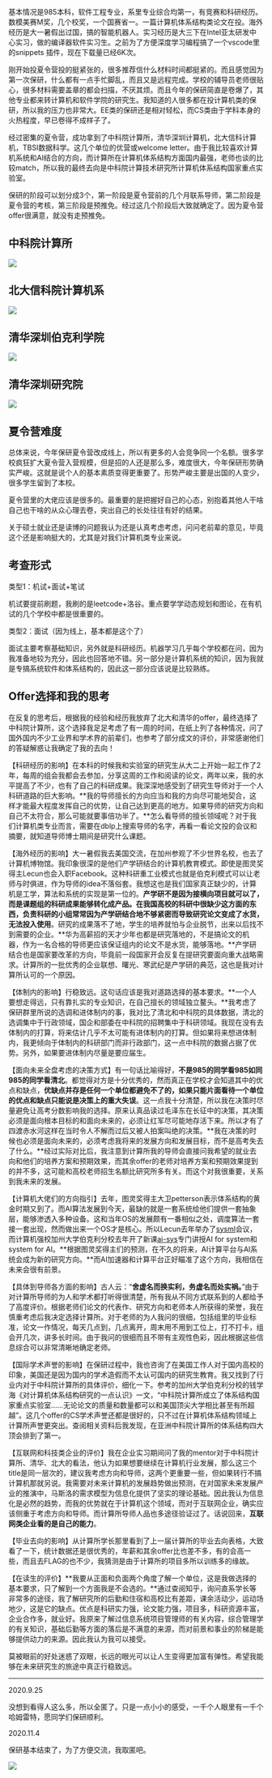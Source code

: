 基本情况是985本科，软件工程专业，系里专业综合均第一，有竞赛和科研经历。数模美赛M奖，几个校奖，一个国赛省一。一篇计算机体系结构类论文在投。海外经历是大一暑假出过国，搞的智能机器人。实习经历是大三下在Intel亚太研发中心实习，做的编译器软件实习生。之前为了方便深度学习编程搞了一个vscode里的snippets 插件，现在下载量已经6K次。

刚开始投夏令营投的挺紧张的，很多推荐信什么材料时间都挺紧的。而且感觉因为第一次保研，什么都有一点手忙脚乱，而且又是远程完成。学校的辅导员老师很贴心，很多材料需要盖章的都会扫描，不厌其烦。而且今年的保研简直是卷爆了，其他专业都来转计算机和软件学院的研究生。我知道的人很多都在投计算机类的保研，所以我的压力也非常大。EE类的保研还是相对轻松，而CS类由于学科本身的火热程度，早已卷得不成样子了。

经过密集的夏令营，成功拿到了中科院计算所，清华深圳计算机，北大信科计算机，TBSI数据科学。这几个单位的优营或welcome letter。由于我比较喜欢计算机系统和AI结合的方向，而计算所在计算机体系结构方面国内最强，老师也谈的比较match，所以我的最终去向是中科院计算技术研究所计算机体系结构国家重点实验室。

保研的阶段可以划分成3个，第一阶段是夏令营前的几个月联系导师，第二阶段是夏令营的考核，第三阶段是预推免。经过这几个阶段后大致就确定了。因为夏令营offer很满意，就没有走预推免。

中科院计算所
------

![](https://picx.zhimg.com/50/v2-48a0cfeb775725b9002ee6f409b3b3e4_720w.jpg?source=1940ef5c)

北大信科院计算机系
---------

![](https://picx.zhimg.com/50/v2-c187d094e8ebc88aeef8cefe8ad9095d_720w.jpg?source=1940ef5c)

清华深圳伯克利学院
---------

![](https://picx.zhimg.com/50/v2-c8c2adfaff356ce1d64887565ddc8747_720w.jpg?source=1940ef5c)

清华深圳研究院
-------

![](https://picx.zhimg.com/50/v2-7001cac9c64a20604f187bedcce9c127_720w.jpg?source=1940ef5c)

夏令营难度
-----

总体来说，今年保研夏令营改成线上，所以有更多的人会竞争同一个名额。很多学校疯狂扩大夏令营入营规模，但是招的人还是那么多，难度很大，今年保研形势确实严峻。这就是说个人的基本素质变得更重要了。形势严峻主要是出国的人变少，很多学生留到了本校。

夏令营里的大佬应该是很多的。最重要的是把握好自己的心态，别抱着其他人干啥自己也干啥的从众心理去卷，突出自己的长处往往有好的结果。

关于硕士就业还是读博的问题我认为还是认真考虑考虑，问问老前辈的意见，毕竟这个还是影响挺大的，尤其是对我们计算机类专业来说。

考查形式
----

类型1：机试+面试+笔试

机试要提前刷题，我刷的是leetcode+洛谷。重点要学学动态规划和图论，在有机试的几个学校中都是很重要的。

类型2：面试（因为线上，基本都是这个了）

面试主要考察基础知识，另外就是科研经历。机器学习几乎每个学校都在问，因为我准备地较为充分，因此也回答地不错。另一部分是计算机系统的知识，因为我就是专搞系统软件和体系结构的，因此这一部分应该说是比较熟练。

Offer选择和我的思考
------------

在反复的思考后，根据我的经验和经历我放弃了北大和清华的offer，最终选择了中科院计算所，这个选择我足足考虑了有一周的时间，在纸上列了各种情况，问了国外国内不少工业界和学术界的前辈们，也参考了部分成文的评价，非常感谢他们的答疑解惑让我确定了我的去向！

【科研经历的影响】在本科的时候我和实验室的研究生从大二上开始一起工作了2年，每周的组会我都会去参加，分享这周的工作和阅读的论文，两年以来，我的水平提高了不少，也有了自己的科研成果。我深深地感受到了研究生导师对于一个人科研道路的巨大影响。**我的导师擅长的方向应当和我的方向尽可能地契合，这样才能最大程度发挥自己的优势，让自己达到更高的地方。如果导师的研究方向和自己不太符合，那么可能就要事倍功半了。**怎么看导师的擅长领域呢？对于我们计算机类专业而言，需要在dblp上搜索导师的名字，再看一看论文投的会议和摘要，就知道导师博士期间是研究什么课题。

【海外经历的影响】大一暑假我去美国交流，在加州参观了不少世界名校，也去了计算机博物馆。我印象很深的是他们产学研结合的计算机教育模式。即使是图灵奖得主Lecun也会入职Facebook。这种科研重工业模式也就是伯克利模式可以让老师与时俱进，作为导师的idea不落俗套。我想这也是我们国家真正缺少的，计算机是工学，算法和系统的实现是第一位的。**产学研不是因为接横向项目就可以了，而是课题组的科研成果能够转化成产品。在我国高校的科研中很缺少这方面的东西，负责科研的小组常常因为产学研结合地不够紧密而导致研究论文变成了水货，无法投入使用**。研究的成果落不了地，学生的培养就怕与企业脱节，出来以后找不到需要的企业。**华为高薪招的天才少年也都是研究落地的，不是搞论文的机器，作为一名合格的导师更应该保证组内的论文不是水货，能够落地。**产学研结合也是国家要改革的方向，毕竟前一段国家开会反复在提研究要面向重大战略需求。计算所的一批优秀的企业联想、曙光、寒武纪是产学研的典范，这也是我对计算所认可的一个原因。

【体制内的影响】行稳致远。这句话应该是我对道路选择的基本要求。**一个人要想走得远，只有靠扎实的专业知识，在自己擅长的领域独立鳌头。**我考虑了保研群里所说的选调和进体制内的事，我对比了清北和中科院的具体数据，清北的选调集中于行政领域，国企和部委在中科院的招聘集中于科研领域。我现在没有去体制内的打算，将来估计几乎不太可能有进体制内的打算。但如果将来想进体制内，我更倾向于体制内的科研部门而非行政部门，这一点中科院的数据占据了优势。另外，如果要进体制内尽量是要应届生。

【面向未来全盘考虑的决策方式】有一句话比喻得好，**不是985的同学看985如同985的同学看清北**。都觉得对方是十分优秀的，然而真正在学校才会知道其中的优点和缺点，**优缺点并存是任何一个单位都避免不了的，如果只能片面看待一个单位的优点和缺点只能说是决策上的重大失误**。这一点我十分清楚，所以我在决策时尽量避免让高考分数影响我的选择。原来认真品读过毛泽东在长征中的决策，其决策必须是面向根本目标的和面向未来的，必须让红军尽可能地存活下来。所以才有了四渡赤水河这样在当时令人不解而过后又被人拍案叫绝的决策。**我在决策的时候也必须是面向未来的，必须考虑我将来的发展方向和发展目标，而不是高考失去了什么。**经过实际对比后，我注意到计算所我的导师会直接问我希望的就业去向和他们的培养方案和预期效果，而其余offer的老师对培养方案和预期效果提到的并不多，这可能和高校老师招生名额比研究所多有关。而这个对我很重要，关系到我未来的发展。

【计算机大佬们的方向指引】去年，图灵奖得主大卫petterson表示体系结构的黄金时期又到了。而AI算法发展到今天，最缺的就是一套系统给他们提供一套抽象层，能够渗透入多种设备。这和当年OS的发展颇有一番相似之处，调度算法一套接一套出现，然而做出来一个OS才是核心。所以Lecun去年举办了[sysml](https://link.zhihu.com/?target=https%3A//mlsys.org/Conferences/2019/)会议，而计算机强校加州大学伯克利分校去年开了新课[ai-sys](https://link.zhihu.com/?target=https%3A//ucbrise.github.io/cs294-ai-sys-sp19/)专门讲授AI for system和system for AI。**根据图灵奖得主们的预测，在不久的将来，AI计算平台与AI系统会成为新的研究方向。**而AI加速器和计算平台正好瞄准了这个方向，我相信在未来会很有前景。

【具体到导师各方面的影响】古人云：“**舍虚名而换实利，务虚名而处实祸。**”由于对计算所导师的为人和学术都打听得很清楚，所有我从不同方式联系到的人都给予了高度评价。根据老师们论文的代表作、研究方向和老师本人所获得的荣誉，我在慎重考虑后我决定选择计算所。对于老师的为人我问的很细，包括组里的毕业标准，论文一作情况，每天几点到，几点离开，周末用不用到工位上，打不打卡，组会开几次，讲多长时间。由于我问的很细而且不带有主观性色彩，因此根据这些信息综合可以非常清晰地确定老师。

【国际学术声誉的影响】在保研过程中，我也咨询了在美国工作人对于国内高校的印象，美国还是因为国内的学术造假而不太认可国内的研究生教育。我又找到了行业内对于中科院计算所的具体评价，细化一下。参考的加州大学伯克利分校的钱学海《对计算机体系结构研究的一点认识》一文，“中科院计算所成立了体系结构国家重点实验室……无论论文的质量和数量都可以和美国顶尖大学相比甚至有所超越”。这几个offer的CS学术声誉还都是很好的，只不过在计算机体系结构领域上计算所声誉更突出。查阅相关资料后我发现，在亚洲中科院计算所的体系结构四大顶会排到了第一。

【互联网和科技类企业的评价】我在企业实习期间问了我的mentor对于中科院计算所、清华、北大的看法，他认为如果想要继续在计算机行业发展，那么这三个title是同一层次的，建议我考虑方向和导师，这两个更重要一些，但如果转行不搞计算机那就另说。我需要对未来计算机的发展趋势做出预测，在对国家未来发展产业的推演中，马斯洛的需求模型为信息化提供了坚实的理论基础。因此我认为信息化是必然的趋势，而我的优势就在于计算机这个领域，而对于互联网企业，确实应该侧重于考虑方向和导师。而计算所导师人品也多途径验证过了。话说回来，**互联网类企业看的是自己的能力**。

【毕业去向的影响】从计算所学长那里看到了上一届计算所的毕业去向表格，大致看了一下，统计数据还是很优秀的，年薪和其余offer比也差不多，有的会高一些，而且去FLAG的也不少，我猜测是由于计算所的项目多所以训练多的缘故。

【在读生的评价】**我要从正面和负面两个角度了解一个单位，这是我做选择的基本要求，只了解到一个方面我是不会选的。**通过查阅知乎，询问直系学长等非常多的途径，我了解研究所的后勤和住宿和高校比有差距，课余活动少，运动场地少，这是它的缺点。优点是科研实力强，论文能力强，项目多，科研资源丰富，企业合作多，就业好。我原来了解过信息系统项目管理师的有关内容，综合管理学的有关知识，基础后勤等方面的落后是不满意的来源，而对前景和事业的阶梯是能够提供动力的来源。因此我认为我可以接受。

莫被眼前的好处迷惑了双眼，长远的眼光可以让人生变得更加富有弹性。希望我能够在未来研究生的旅途中真正行稳致远。

* * *

2020.9.25

没想到看得人这么多，所以全匿了。只是一点小小的感受，一千个人眼里有一千个哈姆雷特，愿同学们保研顺利。

2020.11.4

保研基本结束了，为了方便交流，我取匿吧。

![](https://picx.zhimg.com/50/v2-242ea10f22e516059ae013dc2c4f3045_720w.jpg?source=1940ef5c)